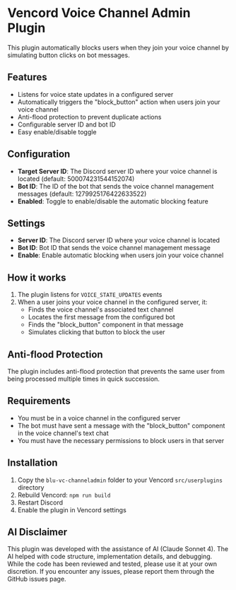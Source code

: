 # Vencord Voice Channel Admin Plugin

This plugin automatically blocks users when they join your voice channel by simulating button clicks on bot messages.

## Features

- Listens for voice state updates in a configured server
- Automatically triggers the "block_button" action when users join your voice channel
- Anti-flood protection to prevent duplicate actions
- Configurable server ID and bot ID
- Easy enable/disable toggle

## Configuration

- **Target Server ID**: The Discord server ID where your voice channel is located (default: 500074231544152074)
- **Bot ID**: The ID of the bot that sends the voice channel management messages (default: 1279925176422633522)
- **Enabled**: Toggle to enable/disable the automatic blocking feature

## Settings

- **Server ID**: The Discord server ID where your voice channel is located
- **Bot ID**: Bot ID that sends the voice channel management message
- **Enable**: Enable automatic blocking when users join your voice channel

## How it works

1. The plugin listens for `VOICE_STATE_UPDATES` events
2. When a user joins your voice channel in the configured server, it:
   - Finds the voice channel's associated text channel
   - Locates the first message from the configured bot
   - Finds the "block_button" component in that message
   - Simulates clicking that button to block the user

## Anti-flood Protection

The plugin includes anti-flood protection that prevents the same user from being processed multiple times in quick succession.

## Requirements

- You must be in a voice channel in the configured server
- The bot must have sent a message with the "block_button" component in the voice channel's text chat
- You must have the necessary permissions to block users in that server

## Installation

1. Copy the `blu-vc-channeladmin` folder to your Vencord `src/userplugins` directory
2. Rebuild Vencord: `npm run build`
3. Restart Discord
4. Enable the plugin in Vencord settings

## AI Disclaimer

This plugin was developed with the assistance of AI (Claude Sonnet 4). The AI helped with code structure, implementation details, and debugging. While the code has been reviewed and tested, please use it at your own discretion. If you encounter any issues, please report them through the GitHub issues page.

